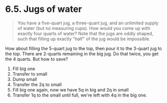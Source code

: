 # 6.5. Jugs of water

> You have a five-quart jug, a three-quart jug, and an unlimited supply of water (but no measuring cups). How would you come up with exactly four quarts of water? Note that the jugs are oddly shaped, such that filling up exactly "half" of the jug would be impossible.

How about filling the 5-quart jug to the top, then pour it to the 3-quart jug to the top. There are 2-quarts remaining in the big jug. Do that twice, you get the 4 quarts. But how to save?

1. Fill big one
2. Transfer to small
3. Dump small
4. Transfer the 2q to small
5. Fill big one again, now we have 5q in big and 2q in small
6. Transfer 1q to the small until full, we're left with 4q in the big one.